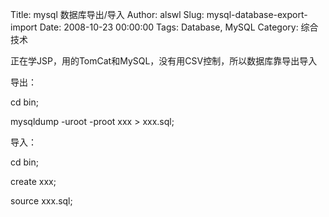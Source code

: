Title: mysql 数据库导出/导入
Author: alswl
Slug: mysql-database-export-import
Date: 2008-10-23 00:00:00
Tags: Database, MySQL
Category: 综合技术

正在学JSP，用的TomCat和MySQL，没有用CSV控制，所以数据库靠导出导入

导出：

cd bin;

mysqldump -uroot -proot xxx > xxx.sql;

导入：

cd bin;

create xxx;

source xxx.sql;

